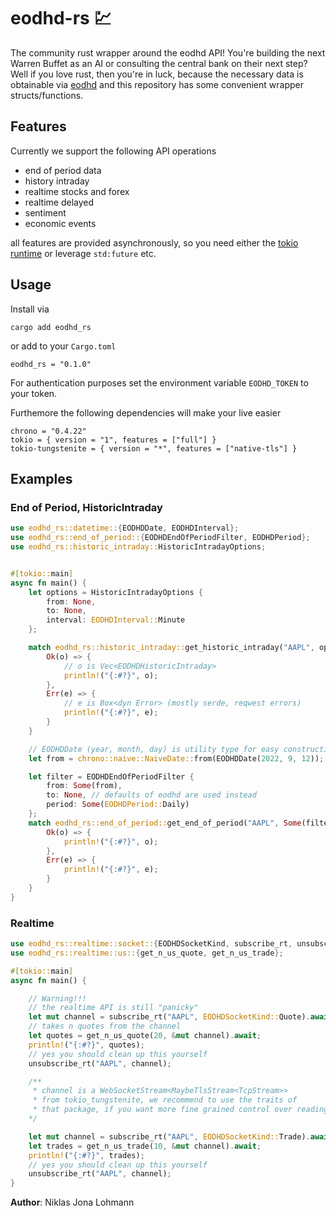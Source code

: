 # eodhd-rs 💹

The community rust wrapper around the eodhd API!
You're building the next Warren Buffet as an AI
or consulting the central bank on their next step?
Well if you love rust, then you're in luck, because
the necessary data is obtainable via [eodhd](https://eodhistoricaldata.com/)
and this repository has some convenient wrapper structs/functions.

## Features
Currently we support the following API operations

- end of period data
- history intraday
- realtime stocks and forex
- realtime delayed
- sentiment
- economic events

all features are provided asynchronously, so you need
either the [tokio runtime](https://tokio.rs/) or leverage `std:future` etc.

## Usage
Install via


```cargo add eodhd_rs```


or add to your `Cargo.toml`


```
eodhd_rs = "0.1.0"
```


For authentication purposes set the environment
variable `EODHD_TOKEN` to your token.

Furthemore the following dependencies will make your live easier
```
chrono = "0.4.22"
tokio = { version = "1", features = ["full"] }
tokio-tungstenite = { version = "*", features = ["native-tls"] }
```

## Examples

### End of Period, HistoricIntraday

```rust
use eodhd_rs::datetime::{EODHDDate, EODHDInterval};
use eodhd_rs::end_of_period::{EODHDEndOfPeriodFilter, EODHDPeriod};
use eodhd_rs::historic_intraday::HistoricIntradayOptions;


#[tokio::main]
async fn main() {
    let options = HistoricIntradayOptions {
        from: None,
        to: None,
        interval: EODHDInterval::Minute
    };

    match eodhd_rs::historic_intraday::get_historic_intraday("AAPL", options).await {
        Ok(o) => {
            // o is Vec<EODHDHistoricIntraday>
            println!("{:#?}", o);
        },
        Err(e) => {
            // e is Box<dyn Error> (mostly serde, reqwest errors)
            println!("{:#?}", e);
        }
    }

    // EODHDDate (year, month, day) is utility type for easy construction of chrono's NaiveDates
    let from = chrono::naive::NaiveDate::from(EODHDDate(2022, 9, 12));

    let filter = EODHDEndOfPeriodFilter {
        from: Some(from),
        to: None, // defaults of eodhd are used instead
        period: Some(EODHDPeriod::Daily)
    };
    match eodhd_rs::end_of_period::get_end_of_period("AAPL", Some(filter)).await {
        Ok(o) => {
            println!("{:#?}", o);
        },
        Err(e) => {
            println!("{:#?}", e);
        }
    }
}
```

### Realtime 

```rust
use eodhd_rs::realtime::socket::{EODHDSocketKind, subscribe_rt, unsubscribe_rt};
use eodhd_rs::realtime::us::{get_n_us_quote, get_n_us_trade};

#[tokio::main]
async fn main() {

    // Warning!!!
    // the realtime API is still "panicky"
    let mut channel = subscribe_rt("AAPL", EODHDSocketKind::Quote).await;
    // takes n quotes from the channel
    let quotes = get_n_us_quote(20, &mut channel).await;
    println!("{:#?}", quotes);
    // yes you should clean up this yourself
    unsubscribe_rt("AAPL", channel);

    /**
     * channel is a WebSocketStream<MaybeTlsStream<TcpStream>>
     * from tokio_tungstenite, we recommend to use the traits of
     * that package, if you want more fine grained control over reading from the channel.
    */

    let mut channel = subscribe_rt("AAPL", EODHDSocketKind::Trade).await;
    let trades = get_n_us_trade(10, &mut channel).await;
    println!("{:#?}", trades);
    // yes you should clean up this yourself
    unsubscribe_rt("AAPL", channel);
}
```

**Author**: Niklas Jona Lohmann
